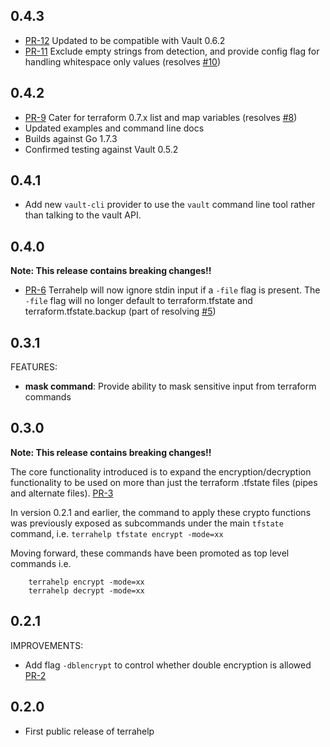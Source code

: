 ## 0.4.3
* [PR-12](https://github.com/opencredo/terrahelp/pull/12) Updated to be compatible with Vault 0.6.2
* [PR-11](https://github.com/opencredo/terrahelp/pull/11) Exclude empty strings from detection, and provide config flag for handling whitespace only values (resolves [#10](https://github.com/opencredo/terrahelp/issues/10))

## 0.4.2
* [PR-9](https://github.com/opencredo/terrahelp/pull/9) Cater for terraform 0.7.x list and map variables (resolves [#8](https://github.com/opencredo/terrahelp/issues/8))
* Updated examples and command line docs
* Builds against Go 1.7.3
* Confirmed testing against Vault 0.5.2

## 0.4.1
* Add new `vault-cli` provider to use the `vault` command line tool rather than talking to the vault API.

## 0.4.0
**Note: This release contains breaking changes!!**

* [PR-6](https://github.com/opencredo/terrahelp/pull/6) Terrahelp will now ignore stdin input if a `-file` flag is present. The `-file` flag will no longer default to terraform.tfstate and terraform.tfstate.backup (part of resolving [#5](https://github.com/opencredo/terrahelp/issues/5))

## 0.3.1

FEATURES:

* **mask command**: Provide ability to mask sensitive input from terraform commands

## 0.3.0

**Note: This release contains breaking changes!!** 

The core functionality introduced is to expand the encryption/decryption functionality to 
be used on more than just the terraform .tfstate files (pipes and alternate files). [PR-3](https://github.com/opencredo/terrahelp/pull/3)
      
In version 0.2.1 and earlier, the command to apply these crypto functions was previously
exposed as subcommands under the main `tfstate` command, i.e. 
`terrahelp tfstate encrypt -mode=xx`

Moving forward, these commands have been promoted as top level commands i.e.

        terrahelp encrypt -mode=xx 
        terrahelp decrypt -mode=xx 
  

## 0.2.1

IMPROVEMENTS:

* Add flag `-dblencrypt` to control whether double encryption is allowed [PR-2](https://github.com/opencredo/terrahelp/pull/2)

 
## 0.2.0

* First public release of terrahelp  
